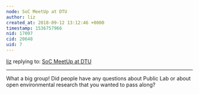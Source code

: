 ```yaml
---
node: SoC MeetUp at DTU
author: liz
created_at: 2018-09-12 13:12:46 +0000
timestamp: 1536757966
nid: 17097
cid: 20648
uid: 7
---
```




[liz](../profile/liz) replying to: [SoC MeetUp at DTU](../notes/bansal_sidharth2996/09-12-2018/soc-meetup-at-dtu)

----
What a big group! Did people have any questions about Public Lab or about open environmental research that you wanted to pass along?